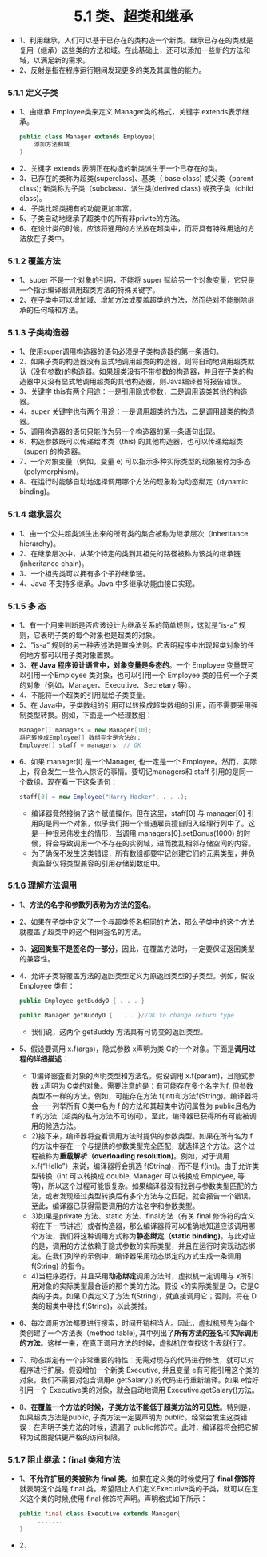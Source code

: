 <div align=center><h1>5.1 类、超类和继承</h1></div>

* 1、利用继承，人们可以基于已存在的类构造一个新类。继承已存在的类就是复用（继承）这些类的方法和域。在此基础上，还可以添加一些新的方法和域，以满足新的需求。
* 2、反射是指在程序运行期间发现更多的类及其属性的能力。

### 5.1.1 定义子类

* 1、由继承 Employee类来定义 Manager类的格式，关键字 extends表示继承。
  ```java
  public class Manager extends Employee{
      添加方法和域
  }
  ```
* 2、关键字 extends 表明正在构造的新类派生于一个已存在的类。
* 3、已存在的类称为超类(superclass)、基类（ base class) 或父类（parent class); 新类称为子类（subclass)、派生类(derived class) 或孩子类（child class)。
* 4、子类比超类拥有的功能更加丰富。
* 5、子类自动地继承了超类中的所有非privite的方法。
* 6、在设计类的时候，应该将通用的方法放在超类中，而将具有特殊用途的方法放在子类中。

### 5.1.2 覆盖方法

* 1、super 不是一个对象的引用，不能将 super 赋给另一个对象变量，它只是一个指示编译器调用超类方法的特殊关键字。
* 2、在子类中可以增加域、增加方法或覆盖超类的方法，然而绝对不能删除继承的任何域和方法。


### 5.1.3 子类构造器

* 1、使用super调用构造器的语句必须是子类构造器的第一条语句。
* 2、如果子类的构造器没有显式地调用超类的构造器，则将自动地调用超类默认（没有参数)的构造器。如果超类没有不带参数的构造器，并且在子类的构造器中又没有显式地调用超类的其他构造器，则Java编译器将报告错误。
* 3、关键字 this有两个用途：一是引用隐式参数，二是调用该类其他的构造器。
* 4、super 关键字也有两个用途：一是调用超类的方法，二是调用超类的构造器。
* 5、调用构造器的语句只能作为另一个构造器的第一条语句出现。
* 6、构造参数既可以传递给本类（this) 的其他构造器，也可以传递给超类（super) 的构造器。
* 7、一个对象变量（例如，变量 e) 可以指示多种实际类型的现象被称为多态（polymorphism)。
* 8、在运行时能够自动地选择调用哪个方法的现象称为动态绑定（dynamic binding)。

### 5.1.4 继承层次

* 1、由一个公共超类派生出来的所有类的集合被称为继承层次（inheritance hierarchy)。
* 2、在继承层次中，从某个特定的类到其祖先的路径被称为该类的继承链 (inheritance chain)。
* 3、一个祖先类可以拥有多个子孙继承链。
* 4、Java 不支持多继承。Java 中多继承功能由接口实现。

### 5.1.5 多 态

* 1、有一个用来判断是否应该设计为继承关系的简单规则，这就是“is-a” 规则，它表明子类的每个对象也是超类的对象。
* 2、"is-a” 规则的另一种表述法是置换法则。它表明程序中出现超类对象的任何地方都可以用子类对象置换。
* 3、**在 Java 程序设计语言中，对象变量是多态的**。一个 Employee 变量既可以引用一个Employee 类对象，也可以引用一个 Employee 类的任何一个子类的对象（例如，Manager、Executive、Secretary 等）。
* 4、不能将一个超类的引用赋给子类变量。
* 5、在 Java中，子类数组的引用可以转换成超类数组的引用，而不需要采用强制类型转换。例如，下面是一个经理数组：
  ```java
  Manager[] managers = new Manager[10];
  将它转换成Employee[] 数组完全是合法的：
  Employee[] staff = managers; // OK
  ```
* 6、如果 manager[i] 是一个Manager, 也一定是一个 Employee。然而，实际上，将会发生一些令人惊讶的事情。要切记managers和 staff 引用的是同一个数组。现在看一下这条语句：
  ```java
  staff[0] = new Employee("Harry Hacker", . . .);
  ```
	* 编译器竟然接纳了这个赋值操作。但在这里，staff[0] 与 manager[0] 引用的是同一个对象，似乎我们把一个普通雇员擅自归入经理行列中了。这是一种很忌伟发生的情形，当调用 managers[0].setBonus(1000) 的时候，将会导致调用一个不存在的实例域，进而搅乱相邻存储空间的内容。
	* 为了确保不发生这类错误，所有数组都要牢记创建它们的元素类型，并负责监督仅将类型兼容的引用存储到数组中。

### 5.1.6 理解方法调用

* 1、**方法的名字和参数列表称为方法的签名**。
* 2、如果在子类中定义了一个与超类签名相同的方法，那么子类中的这个方法就覆盖了超类中的这个相同签名的方法。
* 3、**返回类型不是签名的一部分**，因此，在覆盖方法时，一定要保证返回类型的兼容性。
* 4、允许子类将覆盖方法的返回类型定义为原返回类型的子类型。例如，假设Employee 类有：
  ```java
  public Employee getBuddyO { . . . }
  
  public Manager getBuddyO { . . . }//OK to change return type
  ```
	* 我们说，这两个 getBuddy 方法具有可协变的返回类型。
* 5、假设要调用 x.f(args)，隐式参数 x声明为类 C的一个对象。下面是**调用过程的详细描述**：
	* 1)编译器査看对象的声明类型和方法名。假设调用 x.f(param)，且隐式参数 x声明为 C类的对象。需要注意的是：有可能存在多个名字为f, 但参数类型不一样的方法。例如，可能存在方法 f(int)和方法f(String)。编译器将会一一列举所有 C类中名为 f 的方法和其超类中访问属性为 public且名为 f 的方法（超类的私有方法不可访问）。至此，编译器已获得所有可能被调用的候选方法。
	* 2)接下来，编译器将査看调用方法时提供的参数类型。如果在所有名为 f 的方法中存在一个与提供的参数类型完全匹配，就选择这个方法。这个过程被称为**重载解析（overloading resolution)**。例如，对于调用 x.f(“Hello”）来说，编译器将会挑选 f(String)，而不是 f(int)。由于允许类型转换（int 可以转换成 double, Manager 可以转换成 Employee, 等等)，所以这个过程可能很复杂。如果编译器没有找到与参数类型匹配的方法，或者发现经过类型转换后有多个方法与之匹配，就会报告一个错误。至此，编译器已获得需要调用的方法名字和参数类型。
	* 3)如果是private 方法、static 方法、final方法（有关 final 修饰符的含义将在下一节讲述）或者构造器，那么编译器将可以准确地知道应该调用哪个方法，我们将这种调用方式称为**静态绑定（static binding)**。与此对应的是，调用的方法依赖于隐式参数的实际类型，并且在运行时实现动态绑定。在我们列举的示例中，编译器采用动态绑定的方式生成一条调用 f(String) 的指令。
	* 4)当程序运行，并且采用**动态绑定**调用方法时，虚拟机一定调用与 x所引用对象的实际类型最合适的那个类的方法。假设 x的实际类型是 D，它是C类的子类。如果 D类定义了方法 f(String)，就直接调用它；否则，将在 D类的超类中寻找 f(String)，以此类推。

* 6、每次调用方法都要进行搜索，时间开销相当大。因此，虚拟机预先为每个类创建了一个方法表（method table), 其中列出了**所有方法的签名**和**实际调用的方法**。这样一来，在真正调用方法的时候，虚拟机仅查找这个表就行了。
* 7、动态绑定有一个非常重要的特性：无需对现存的代码进行修改，就可以对程序进行扩展。假设增加一个新类 Executive, 并且变量 e有可能引用这个类的对象，我们不需要对包含调用e.getSalary() 的代码进行重新编译。如果 e恰好引用一个 Executive类的对象，就会自动地调用 Executive.getSalary()方法。
* 8、**在覆盖一个方法的时候，子类方法不能低于超类方法的可见性**。特别是，如果超类方法是public, 子类方法一定要声明为 public。经常会发生这类错误：在声明子类方法的时候，遗漏了 public修饰符。此时，编译器将会把它解释为试图提供更严格的访问权限。

### 5.1.7 阻止继承：final 类和方法

* 1、**不允许扩展的类被称为 final 类**。如果在定义类的时候使用了 **final 修饰符**就表明这个类是 final 类。希望阻止人们定义Executive类的子类，就可以在定义这个类的时候,使用 final 修饰符声明。声明格式如下所示：
  ```java
  public final class Executive extends Manager{
       .......
  }
  ```
* 2、











